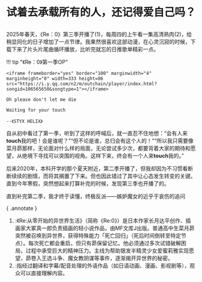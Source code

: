 # 试着去承载所有的人，还记得爱自己吗？

## 
2025年春天，《Re：0》第三季开播了(1)，每周四的上午看一集高清熟肉(2)，给稍显同化的日子增加了一点节律。我果然很喜欢这部动漫，在心灵沉寂的时候，下载下来了片头片尾曲循环播放，比听完就忘的日推歌单精彩一点。

!!! tip "《Re：0》第一季OP"

    <iframe frameborder="yes" border="100" marginwidth="4" marginheight="0" width=333 height=86 src="https://i.y.qq.com/n2/m/outchain/player/index.html?songid=106565650&songtype=1"></iframe>
    
    Oh please don't let me die

    Waiting for your touch

    --《STYX HELIX》

自从初中看过了第一季，听到了这样的呼喊后，就一直忍不住地想：“会有人来<b>touch</b>我的吧！会是谁呢？”“但不论是谁，总归会有这个人的！”“所以我只需要像菜月昴那样，无论面对什么样的局面，无论尝试多少次，都要背着大家的期待和愿望，从绝境下寻找可以突围的视角。这样下来，终会有一个人来<b>touch</b>我的。”

后来2020年，本科开学的那个夏天附近，第二季开播了，但我却因为不习惯看断断续续的剧情，而将其搁置了下来。但也因此错过了其中让心态发生转变的关键。直到今年寒假，突然想起来打算补完的时候，发现第三季也开播了的。

直到补完第二季，我才终于读懂，终极反派——嫉妒魔女的近乎于哀伤的追问

{ .annotate }
1.  :《Re:从零开始的异世界生活》（简称《Re:0》）是日本作家长月达平创作、插画家大冢真一郎负责插画的轻小说作品，由MF文库J出版。普通高中生菜月昴突然被召唤到异世界，获得特殊能力「死亡回归」（死后时间倒转至特定节点）。每次死亡都会重启，但只有昴保留记忆。他必须通过多次试错破解困局，过程中承受巨大的精神压力。主线为帮助银发半精灵少女爱蜜莉雅实现愿望，昴卷入王选斗争、魔女教阴谋等事件，逐渐揭开异世界的秘密。
2.  :指经过翻译和字幕/配音处理的外语作品（如日语动画、漫画、影视剧等），观众可以直接理解内容。